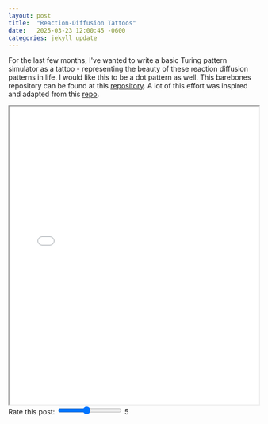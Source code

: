 ```yaml
---
layout: post
title:  "Reaction-Diffusion Tattoos"
date:   2025-03-23 12:00:45 -0600
categories: jekyll update
---
```

For the last few months, I've wanted to write a basic Turing pattern simulator as a tattoo - representing the beauty of these reaction diffusion patterns in life. I would like this to be a dot pattern as well. This barebones repository can be found at this [repository](https://github.com/MishaRubanov/RDtattoo). A lot of this effort was inspired and adapted from this [repo](https://github.com/ijmbarr/turing-patterns/blob/master/turing-patterns.ipynb).

<!-- Embed the tattoo.html file from a different repository -->
<iframe src="/_jupyter/tattoo.html" width="100%" height="600" title="Tattoo Content"></iframe>

<!-- Add the slider -->
<div>
  <label for="slider">Rate this post:</label>
  <input type="range" id="slider" name="slider" min="1" max="10" value="5" oninput="updateSliderValue(this.value)">
  <span id="sliderValue">5</span>
</div>

<!-- Add JavaScript to handle the slider value -->
<script>
function updateSliderValue(value) {
  document.getElementById('sliderValue').innerText = value;
}
</script>